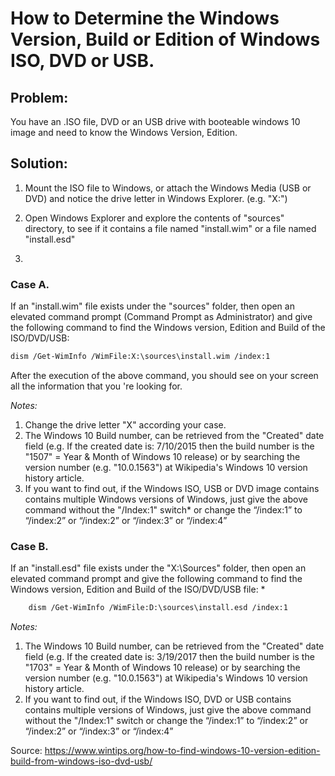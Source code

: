 # How to Determine the Windows Version, Build or Edition of  Windows ISO, DVD or USB.

## Problem:
You have an .ISO file, DVD or an USB drive with booteable windows 10 image and need to know the Windows Version, Edition.

## Solution:

1. Mount the ISO file to Windows, or attach the Windows Media (USB or DVD) and notice the drive letter in Windows Explorer. (e.g. "X:")

2. Open Windows Explorer and explore the contents of "sources" directory, to see if it contains a file named "install.wim" or a file named "install.esd"

3. 

### Case A. 
If an "install.wim" file exists under the "sources" folder, then open an elevated command prompt (Command Prompt as Administrator) and give the following command to find the Windows version, Edition and Build of the ISO/DVD/USB:

```bash
dism /Get-WimInfo /WimFile:X:\sources\install.wim /index:1
```

After the execution of the above command, you should see on your screen all the information that you 're looking for.

*Notes:*  
1. Change the drive letter "X" according your case.  
2. The Windows 10 Build number, can be retrieved from the "Created" date field (e.g. If the created date is: 7/10/2015 then the build number is the "1507" = Year & Month of Windows 10 release) or by searching the version number (e.g. "10.0.1563") at Wikipedia's Windows 10 version history article.  
3. If you want to find out, if the Windows ISO, USB or DVD image contains contains multiple Windows versions of Windows, just give the above command without the "/Index:1" switch* or change the “/index:1” to “/index:2” or “/index:2”  or “/index:3” or “/index:4”  

### Case B. 
If an "install.esd" file exists under the "X:\Sources" folder, then open an elevated command prompt and give the following command to find the Windows version, Edition and Build of the ISO/DVD/USB file: *

```bash
    dism /Get-WimInfo /WimFile:D:\sources\install.esd /index:1
```
*Notes:*
1. The Windows 10 Build number, can be retrieved from the "Created" date field (e.g. If the created date is: 3/19/2017 then the build number is the "1703" = Year & Month of Windows 10 release) or by searching the version number (e.g. "10.0.1563") at Wikipedia's Windows 10 version history article.
2. If you want to find out, if the Windows ISO, DVD or USB contains contains multiple versions of Windows, just give the above command without the "/Index:1" switch or change the “/index:1” to “/index:2” or “/index:2”  or “/index:3” or “/index:4”


Source:
<https://www.wintips.org/how-to-find-windows-10-version-edition-build-from-windows-iso-dvd-usb/>

